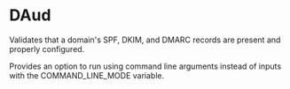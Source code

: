 # DAud
Validates that a domain's SPF, DKIM, and DMARC records are present and properly configured.

Provides an option to run using command line arguments instead of inputs with the COMMAND_LINE_MODE variable.
